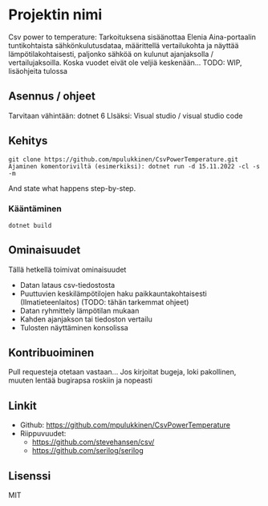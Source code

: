 ﻿# Projektin nimi

Csv power to temperature: Tarkoituksena sisäänottaa Elenia Aina-portaalin tuntikohtaista sähkönkulutusdataa, määrittellä vertailukohta ja näyttää lämpötilakohtaisesti, paljonko sähköä on kulunut ajanjaksolla / vertailujaksoilla. 
Koska vuodet eivät ole veljiä keskenään...
TODO: WIP, lisäohjeita tulossa

## Asennus / ohjeet

Tarvitaan vähintään: dotnet 6
LIsäksi: Visual studio / visual studio code


## Kehitys

```shell
git clone https://github.com/mpulukkinen/CsvPowerTemperature.git
Ajaminen komentoriviltä (esimerkiksi): dotnet run -d 15.11.2022 -cl -s -m

```

And state what happens step-by-step.

### Kääntäminen

```shell
dotnet build
```

## Ominaisuudet

Tällä hetkellä toimivat ominaisuudet
* Datan lataus csv-tiedostosta
* Puuttuvien keskilämpötilojen haku paikkauntakohtaisesti (Ilmatieteenlaitos) (TODO: tähän tarkemmat ohjeet)
* Datan ryhmittely lämpötilan mukaan
* Kahden ajanjakson tai tiedoston vertailu
* Tulosten näyttäminen konsolissa

## Kontribuoiminen

Pull requesteja otetaan vastaan...
Jos kirjoitat bugeja, loki pakollinen, muuten lentää bugirapsa roskiin ja nopeasti

## Linkit

- Github: https://github.com/mpulukkinen/CsvPowerTemperature
- Riippuvuudet:
  - https://github.com/stevehansen/csv/
  - https://github.com/serilog/serilog


## Lisenssi

MIT
